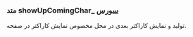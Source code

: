 <h3>
متد showUpComingChar_
<a class="ext-link" href="module-classes_Tetris_Charblock.html#309" >سورس</a>
</h3>

تولید و نمایش کاراکتر بعدی در محل مخصوص نمایش کاراکتر در صفحه.

